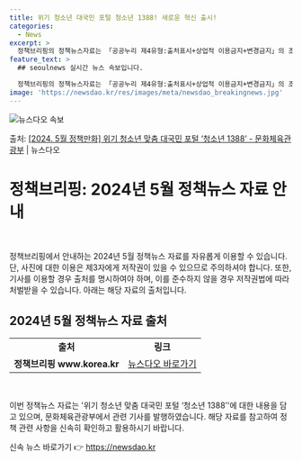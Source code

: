 ```yaml
---
title: 위기 청소년 대국민 포털 청소년 1388! 새로운 혁신 출시!
categories:
  - News
excerpt: >
  정책브리핑의 정책뉴스자료는 「공공누리 제4유형:출처표시+상업적 이용금지+변경금지」의 조건에 따라 자유롭게 이…
feature_text: >
  ## seoulnews 실시간 뉴스 속보입니다.

  정책브리핑의 정책뉴스자료는 「공공누리 제4유형:출처표시+상업적 이용금지+변경금지」의 조건에 따라 자유롭게 이…
image: 'https://newsdao.kr/res/images/meta/newsdao_breakingnews.jpg'
---
```


![뉴스다오 속보](https://newsdao.kr/res/images/meta/newsdao_breakingnews.jpg)

<p>출처: <a href="https://newsdao.kr/3712" rel="dofollow">[2024. 5월 정책만화] 위기 청소년 맞춤 대국민 포털 ‘청소년 1388’ - 문화체육관광부</a> | 뉴스다오</p>

<h1>정책브리핑: 2024년 5월 정책뉴스 자료 안내</h1>
<p data-ke-size="size16">&nbsp;</p>
정책브리핑에서 안내하는 2024년 5월 정책뉴스 자료를 자유롭게 이용할 수 있습니다. 단, 사진에 대한 이용은 제3자에게 저작권이 있을 수 있으므로 주의하셔야 합니다. 또한, 기사를 이용할 경우 출처를 명시하여야 하며, 이를 준수하지 않을 경우 저작권법에 따라 처벌받을 수 있습니다. 아래는 해당 자료의 출처입니다.

<h2 data-ke-size="size26">2024년 5월 정책뉴스 자료 출처</h2>
<table>
    <tr>
        <td style="text-align: center; height: 17px;"><b>출처</b></td>
        <td style="text-align: center; height: 17px;"><b>링크</b></td>
    </tr>
    <tr>
        <td style="text-align: center; height: 17px;"><b>정책브리핑 www.korea.kr</b></td>
        <td style="text-align: center; height: 17px;"><a href="https://newsdao.kr/3712">뉴스다오 바로가기</a></td>
    </tr>
</table>
<p data-ke-size="size16">&nbsp;</p>
이번 정책뉴스 자료는 '위기 청소년 맞춤 대국민 포털 ‘청소년 1388’'에 대한 내용을 담고 있으며, 문화체육관광부에서 관련 기사를 발행하였습니다. 해당 자료를 참고하여 정책 관련 사항을 신속히 확인하고 활용하시기 바랍니다. 

신속 뉴스 바로가기 👉 <a href="https://newsdao.kr" rel="dofollow">https://newsdao.kr</a>


